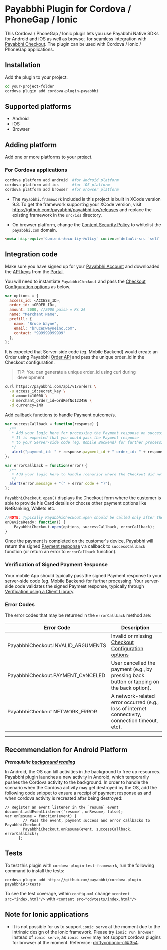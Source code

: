 # Payabbhi Plugin for Cordova / PhoneGap / Ionic

This Cordova / PhoneGap / Ionic plugin lets you use Payabbhi Native SDKs for Android and iOS as well as browser, for seamless integration with [Payabbhi Checkout](https://payabbhi.com/docs/checkout). The plugin can be used with Cordova / Ionic / PhoneGap applications.

## Installation

Add the plugin to your project.

```bash
cd your-project-folder
cordova plugin add cordova-plugin-payabbhi
```

## Supported platforms

- Android
- iOS
- Browser

## Adding platform

Add one or more platforms to your project.

### For Cordova applications

```bash
cordova platform add android  #for Android platform
cordova platform add ios      #for iOS platform
cordova platform add browser  #for browser platform
```

- The `Payabbhi.framework` included in this project is built in XCode version 9.3. To get the framework supporting your XCode version, visit <https://github.com/payabbhi/payabbhi-ios/releases> and replace the existing framework in the `src/ios` directory.

- On browser platform, change the [Content Security Policy](https://content-security-policy.com/) to whitelist the `payabbhi.com` domain.

```html
<meta http-equiv="Content-Security-Policy" content="default-src 'self' https://*.payabbhi.com https://payabbhi.com data: gap: https://ssl.gstatic.com 'unsafe-eval'; style-src 'self' 'unsafe-inline'; media-src *">
```

## Integration code

Make sure you have signed up for your [Payabbhi Account](https://payabbhi.com/docs/account) and downloaded the [API keys](https://payabbhi.com/docs/account/#api-keys) from the [Portal](https://payabbhi.com/portal).

You will need to instantiate `PayabbhiCheckout` and pass the [Checkout Configuration options](https://payabbhi.com/docs/checkout/#configuration-options) as below.

```javascript
var options = {
  access_id: <ACCESS_ID>,
  order_id: <ORDER_ID>,
  amount: 2000, //2000 paisa = Rs 20
  name: "Merchant Name",
  prefill: {
    name: "Bruce Wayne",
    email: "bruce@wayneinc.com",
    contact: "999999999999"
  },
};
```

It is expected that Server-side code (eg. Mobile Backend) would create an Order using Payabbhi [Order API](https://payabbhi.com/docs/api/#create-an-order) and pass the unique order_id in the Checkout configuration.

> TIP: You can generate a unique order_id using curl during development

```bash
curl https://payabbhi.com/api/v1/orders \
  -u access_id:secret_key \
  -d amount=10000 \
  -d merchant_order_id=ordRefNo123456 \
  -d currency=INR
```

Add callback functions to handle Payment outcome/s.

```javascript
var successCallback = function(response) {
  /**
   * Add your logic here for processing the Payment response on successful payment
   * It is expected that you would pass the Payment response
   * to your Server-side code (eg. Mobile Backend) for further processing
   */
   alert("payment_id: " + response.payment_id + " order_id: " + response.order_id + " payment signature: " + response.payment_signature);
};

var errorCallback = function(error) {
  /**
   * Add your logic here to handle scenarios where the Checkout did not result in a successful Payment
   */
  alert(error.message + "(" + error.code + ")");
};
```

`PayabbhiCheckout.open()` displays the Checkout form where the customer is able to provide his Card details or choose other payment options like NetBanking, Wallets etc.

```javascript
//NOTE: Typically PayabbhiCheckout.open should be called only after the ready event is fired
onDeviceReady: function() {
    PayabbhiCheckout.open(options, successCallback, errorCallback);
}
```

Once the payment is completed on the customer's device, Payabbhi will return the signed [Payment response](https://payabbhi.com/docs/checkout/#signed-payment-response) via callback to `successCallback` function (or return an error to `errorCallback` function).

### Verification of Signed Payment Response

Your mobile App should typically pass the signed Payment response to your server-side code (eg. Mobile Backend) for further processing. Your server-side code validates the signed Payment response, typically through [Verification using a Client Library](https://payabbhi.com/docs/checkout/#verification-using-a-client-library).

### Error Codes

The error codes that may be returned in the `errorCallback` method are:

Error Code                         | Description
---------------------------------- | --------------------------------------------------------------------------------------------------------------
PayabbhiCheckout.INVALID_ARGUMENTS | Invalid or missing [Checkout Configuration options](https://payabbhi.com/docs/checkout/#configuration-options)
PayabbhiCheckout.PAYMENT_CANCELED  | User cancelled the payment (e.g., by pressing back button or tapping on the back option).
PayabbhiCheckout.NETWORK_ERROR     | A network-related error occurred (e.g., loss of internet connectivity, connection timeout, etc).

--------------------------------------------------------------------------------

## Recommendation for Android Platform

**_Prerequisite [background reading](https://cordova.apache.org/docs/en/latest/guide/platforms/android/#lifecycle-guide)_**

In Android, the OS can kill activities in the background to free up resources. Payabbhi plugin launches a new activity in Android, which temporarily pushes the Cordova activity to the background. In order to handle the scenario when the Cordova activity may get destroyed by the OS, add the following code snippet to ensure a receipt of payment response as and when cordova activity is recreated after being destroyed:

```
// Register an event listener in the `resume` event
document.addEventListener('resume', onResume, false);
var onResume = function(event) {
        // Pass the event, payment success and error callbacks to PayabbhiCheckout
        PayabbhiCheckout.onResume(event, successCallback, errorCallback);
      };
```

## Tests

To test this plugin with `cordova-plugin-test-framework`, run the following command to install the tests:

```shell
cordova plugin add https://github.com/payabbhi/cordova-plugin-payabbhi#:/tests
```

To see the test coverage, within `config.xml` change `<content src="index.html"/>` with `<content src="cdvtests/index.html"/>`

## Note for Ionic applications

- It is not possible for us to support `ionic serve` at the moment due to the intrinsic design of the ionic framework. Please try `ionic run browser` instead of `ionic serve`, as `ionic serve` may not support cordova plugins for browser at the moment. Reference: [driftyco/ionic-cli#354](https://github.com/driftyco/ionic-cli/issues/354).

